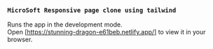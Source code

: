 

### `MicroSoft Responsive page clone using tailwind`

Runs the app in the development mode.\
Open [https://stunning-dragon-e61beb.netlify.app/] to view it in your browser.

